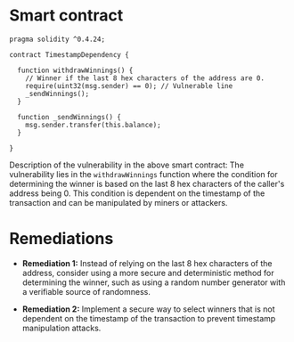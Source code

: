 # Smart contract

```solidity
pragma solidity ^0.4.24;

contract TimestampDependency {
  
  function withdrawWinnings() {
    // Winner if the last 8 hex characters of the address are 0. 
    require(uint32(msg.sender) == 0); // Vulnerable line
    _sendWinnings();
  }
  
  function _sendWinnings() {
    msg.sender.transfer(this.balance);
  }
     
}
```

Description of the vulnerability in the above smart contract: The vulnerability lies in the `withdrawWinnings` function where the condition for determining the winner is based on the last 8 hex characters of the caller's address being 0. This condition is dependent on the timestamp of the transaction and can be manipulated by miners or attackers.

# Remediations

- **Remediation 1:** Instead of relying on the last 8 hex characters of the address, consider using a more secure and deterministic method for determining the winner, such as using a random number generator with a verifiable source of randomness.
  
- **Remediation 2:** Implement a secure way to select winners that is not dependent on the timestamp of the transaction to prevent timestamp manipulation attacks.